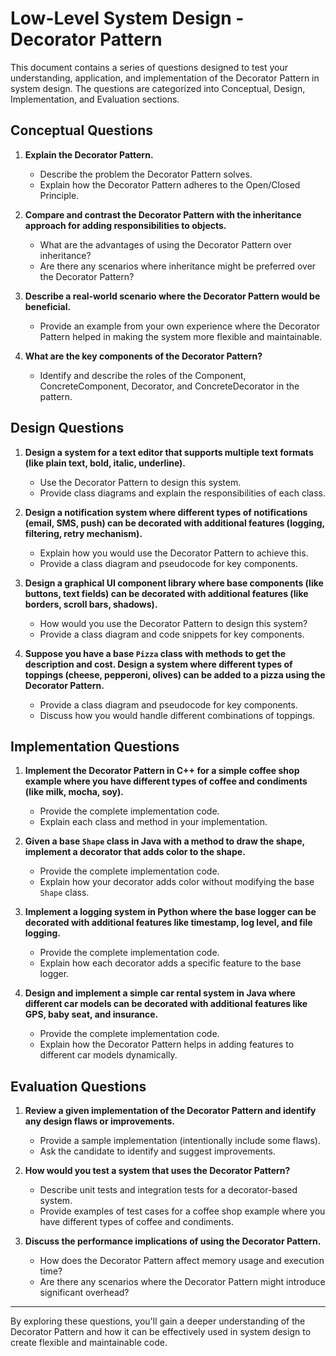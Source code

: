 # Low-Level System Design - Decorator Pattern

This document contains a series of questions designed to test your understanding, application, and implementation of the Decorator Pattern in system design. The questions are categorized into Conceptual, Design, Implementation, and Evaluation sections.

## Conceptual Questions

1. **Explain the Decorator Pattern.**
   - Describe the problem the Decorator Pattern solves.
   - Explain how the Decorator Pattern adheres to the Open/Closed Principle.

2. **Compare and contrast the Decorator Pattern with the inheritance approach for adding responsibilities to objects.**
   - What are the advantages of using the Decorator Pattern over inheritance?
   - Are there any scenarios where inheritance might be preferred over the Decorator Pattern?

3. **Describe a real-world scenario where the Decorator Pattern would be beneficial.**
   - Provide an example from your own experience where the Decorator Pattern helped in making the system more flexible and maintainable.

4. **What are the key components of the Decorator Pattern?**
   - Identify and describe the roles of the Component, ConcreteComponent, Decorator, and ConcreteDecorator in the pattern.

## Design Questions

1. **Design a system for a text editor that supports multiple text formats (like plain text, bold, italic, underline).**
   - Use the Decorator Pattern to design this system.
   - Provide class diagrams and explain the responsibilities of each class.

2. **Design a notification system where different types of notifications (email, SMS, push) can be decorated with additional features (logging, filtering, retry mechanism).**
   - Explain how you would use the Decorator Pattern to achieve this.
   - Provide a class diagram and pseudocode for key components.

3. **Design a graphical UI component library where base components (like buttons, text fields) can be decorated with additional features (like borders, scroll bars, shadows).**
   - How would you use the Decorator Pattern to design this system?
   - Provide a class diagram and code snippets for key components.

4. **Suppose you have a base `Pizza` class with methods to get the description and cost. Design a system where different types of toppings (cheese, pepperoni, olives) can be added to a pizza using the Decorator Pattern.**
   - Provide a class diagram and pseudocode for key components.
   - Discuss how you would handle different combinations of toppings.

## Implementation Questions

1. **Implement the Decorator Pattern in C++ for a simple coffee shop example where you have different types of coffee and condiments (like milk, mocha, soy).**
   - Provide the complete implementation code.
   - Explain each class and method in your implementation.

2. **Given a base `Shape` class in Java with a method to draw the shape, implement a decorator that adds color to the shape.**
   - Provide the complete implementation code.
   - Explain how your decorator adds color without modifying the base `Shape` class.

3. **Implement a logging system in Python where the base logger can be decorated with additional features like timestamp, log level, and file logging.**
   - Provide the complete implementation code.
   - Explain how each decorator adds a specific feature to the base logger.

4. **Design and implement a simple car rental system in Java where different car models can be decorated with additional features like GPS, baby seat, and insurance.**
   - Provide the complete implementation code.
   - Explain how the Decorator Pattern helps in adding features to different car models dynamically.

## Evaluation Questions

1. **Review a given implementation of the Decorator Pattern and identify any design flaws or improvements.**
   - Provide a sample implementation (intentionally include some flaws).
   - Ask the candidate to identify and suggest improvements.

2. **How would you test a system that uses the Decorator Pattern?**
   - Describe unit tests and integration tests for a decorator-based system.
   - Provide examples of test cases for a coffee shop example where you have different types of coffee and condiments.

3. **Discuss the performance implications of using the Decorator Pattern.**
   - How does the Decorator Pattern affect memory usage and execution time?
   - Are there any scenarios where the Decorator Pattern might introduce significant overhead?

---

By exploring these questions, you'll gain a deeper understanding of the Decorator Pattern and how it can be effectively used in system design to create flexible and maintainable code.
